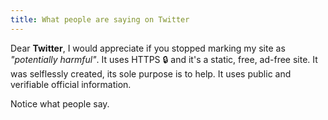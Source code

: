 ```yaml
---
title: What people are saying on Twitter
---
```


Dear **Twitter**, I would appreciate if you stopped marking my site as _"potentially harmful"_. It uses HTTPS 🔒 and it's a static, free, ad-free site. It was selflessly created, its sole purpose is to help. It uses public and verifiable official information.

Notice what people say.
